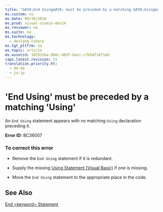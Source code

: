 ```yaml
---
title: "&#39;End Using&#39; must be preceded by a matching &#39;Using&#39;"
ms.custom: na
ms.date: 09/19/2016
ms.prod: visual-studio-dev14
ms.reviewer: na
ms.suite: na
ms.technology: 
  - devlang-csharp
ms.tgt_pltfrm: na
ms.topic: article
ms.assetid: 10fb31ba-9b6c-403f-bacc-c7b5df14f1dd
caps.latest.revision: 11
translation.priority.ht: 
  - de-de
  - ja-jp
---
```

# &#39;End Using&#39; must be preceded by a matching &#39;Using&#39;
An `End Using` statement appears with no matching `Using` declaration preceding it.  
  
 **Error ID:** BC36007  
  
### To correct this error  
  
-   Remove the `End Using` statement if it is redundant.  
  
-   Supply the missing [Using Statement (Visual Basic)](../Topic/Using%20Statement%20\(Visual%20Basic\).md) if one is missing.  
  
-   Move the `End Using` statement to the appropriate place in the code.  
  
## See Also  
 [End <keyword\> Statement](../vs140/End--keyword--Statement--Visual-Basic-.md)